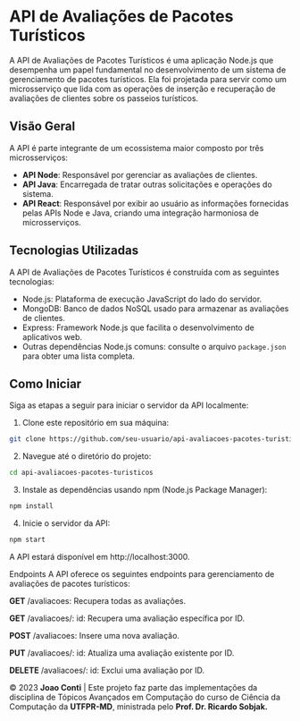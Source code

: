# API de Avaliações de Pacotes Turísticos

A API de Avaliações de Pacotes Turísticos é uma aplicação Node.js que desempenha um papel fundamental no desenvolvimento de um sistema de gerenciamento de pacotes turísticos. Ela foi projetada para servir como um microsserviço que lida com as operações de inserção e recuperação de avaliações de clientes sobre os passeios turísticos.

## Visão Geral

A API é parte integrante de um ecossistema maior composto por três microsserviços:

- **API Node**: Responsável por gerenciar as avaliações de clientes.
- **API Java**: Encarregada de tratar outras solicitações e operações do sistema.
- **API React**: Responsável por exibir ao usuário as informações fornecidas pelas APIs Node e Java, criando uma integração harmoniosa de microsserviços.

## Tecnologias Utilizadas

A API de Avaliações de Pacotes Turísticos é construída com as seguintes tecnologias:

- Node.js: Plataforma de execução JavaScript do lado do servidor.
- MongoDB: Banco de dados NoSQL usado para armazenar as avaliações de clientes.
- Express: Framework Node.js que facilita o desenvolvimento de aplicativos web.
- Outras dependências Node.js comuns: consulte o arquivo `package.json` para obter uma lista completa.

## Como Iniciar

Siga as etapas a seguir para iniciar o servidor da API localmente:

1. Clone este repositório em sua máquina:
```bash
git clone https://github.com/seu-usuario/api-avaliacoes-pacotes-turisticos.git
```
2. Navegue até o diretório do projeto:
```bash
cd api-avaliacoes-pacotes-turisticos
```
3. Instale as dependências usando npm (Node.js Package Manager):
```bash
npm install
```
4. Inicie o servidor da API:
```bash
npm start
```
	
A API estará disponível em http://localhost:3000.

Endpoints
A API oferece os seguintes endpoints para gerenciamento de avaliações de pacotes turísticos:

**GET** /avaliacoes: Recupera todas as avaliações.

**GET** /avaliacoes/: id: Recupera uma avaliação específica por ID.

**POST** /avaliacoes: Insere uma nova avaliação.

**PUT** /avaliacoes/: id: Atualiza uma avaliação existente por ID.

**DELETE** /avaliacoes/: id: Exclui uma avaliação por ID.

© 2023 **Joao Conti** | Este projeto faz parte das implementações da disciplina de Tópicos Avançados em Computação do curso de Ciência da Computação da **UTFPR-MD**, ministrada pelo **Prof. Dr. Ricardo Sobjak.**